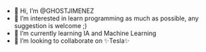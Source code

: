 - 👋 Hi, I’m @GHOSTJIMENEZ
- 👀 I’m interested in learn programming as much as possible, any suggestion is welcome ;)
- 🌱 I’m currently learning IA and Machine Learning
- 💞️ I’m looking to collaborate on ✨Tesla✨

